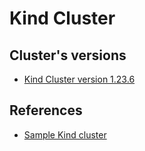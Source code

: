# Kind Cluster

## Cluster's versions

- [Kind Cluster version 1.23.6](./kindest-1.23.6/README.md)

## References

- [Sample Kind cluster](https://github.com/thomas-maurice/sample-kind-cluster)
